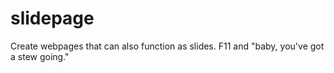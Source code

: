 # slidepage
Create webpages that can also function as slides. F11 and "baby, you've got a stew going."

